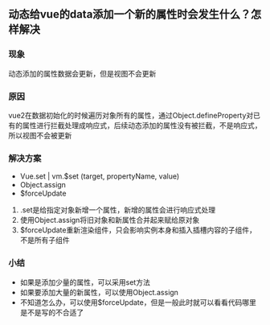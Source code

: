 ## 动态给vue的data添加一个新的属性时会发生什么？怎样解决
### 现象
动态添加的属性数据会更新，但是视图不会更新

### 原因
vue2在数据初始化的时候遍历对象所有的属性，通过Object.defineProperty对已有的属性进行拦截处理成响应式，后续动态添加的属性没有被拦截，不是响应式，所以视图不会被更新

### 解决方案
- Vue.set | vm.$set (target, propertyName, value)
- Object.assign
- $forceUpdate

1. .set是给指定对象新增一个属性，新增的属性会进行响应式处理
2. 使用Object.assign将旧对象和新属性合并起来赋给原对象
3. $forceUpdate重新渲染组件，只会影响实例本身和插入插槽内容的子组件，不是所有子组件

### 小结
- 如果是添加少量的属性，可以采用set方法
- 如果要添加大量的新属性，可以使用Object.assign
- 不知道怎么办，可以使用$forceUpdate，但是一般此时就可以看看代码哪里是不是写的不合适了
